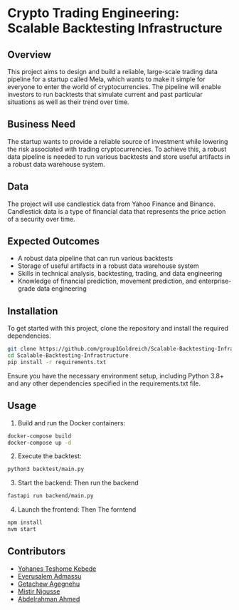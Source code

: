 **Crypto Trading Engineering: Scalable Backtesting Infrastructure**
===========================================================

**Overview**
--------

This project aims to design and build a reliable, large-scale trading data pipeline for a startup called Mela, which wants to make it simple for everyone to enter the world of cryptocurrencies. The pipeline will enable investors to run backtests that simulate current and past particular situations as well as their trend over time.

**Business Need**
-------------

The startup wants to provide a reliable source of investment while lowering the risk associated with trading cryptocurrencies. To achieve this, a robust data pipeline is needed to run various backtests and store useful artifacts in a robust data warehouse system.

**Data**
-----

The project will use candlestick data from Yahoo Finance and Binance. Candlestick data is a type of financial data that represents the price action of a security over time.

**Expected Outcomes**
------------------

* A robust data pipeline that can run various backtests
* Storage of useful artifacts in a robust data warehouse system
* Skills in technical analysis, backtesting, trading, and data engineering
* Knowledge of financial prediction, movement prediction, and enterprise-grade data engineering

## Installation
To get started with this project, clone the repository and install the required dependencies.

```bash
git clone https://github.com/group1Goldreich/Scalable-Backtesting-Infrastructure.git
cd Scalable-Backtesting-Infrastructure
pip install -r requirements.txt
```
Ensure you have the necessary environment setup, including Python 3.8+ and any other dependencies specified in the requirements.txt file.

## Usage

1. Build and run the Docker containers:
```bash
docker-compose build
docker-compose up -d
```

2. Execute the backtest:
```bash
python3 backtest/main.py
```

3. Start the backend:
Then run the backend
```bash
fastapi run backend/main.py
```

4. Launch the frontend:
Then The forntend
```bash
npm install
nvm start
```

**Contributors**
------

- [Yohanes Teshome Kebede](https://github.com/Yohanes213)
- [Eyerusalem Admassu](https://github.com/jadmassu)
- [Getachew Agegnehu](https://github.com/GetachewAgegnehu)
- [Mistir Nigusse](https://github.com/mistir-nigusse)
- [Abdelrahman Ahmed](https://github.com/AB-y1)
